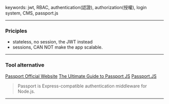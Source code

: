 keywords: jwt, RBAC, authentication(認證), authorization(授權), login system, CMS, passport.js

---
### Priciples
* stateless, no session, the JWT instead
* sessions, CAN NOT make the app scalable.

---
### Tool alternative
[Passport Official Website](https://www.passportjs.org/)
[The Ultimate Guide to Passport JS](https://dev.to/zachgoll/the-ultimate-guide-to-passport-js-k2l)
[Passport.JS](https://github.com/jaredhanson/passport)
> Passport is Express-compatible authentication middleware for Node.js.

---